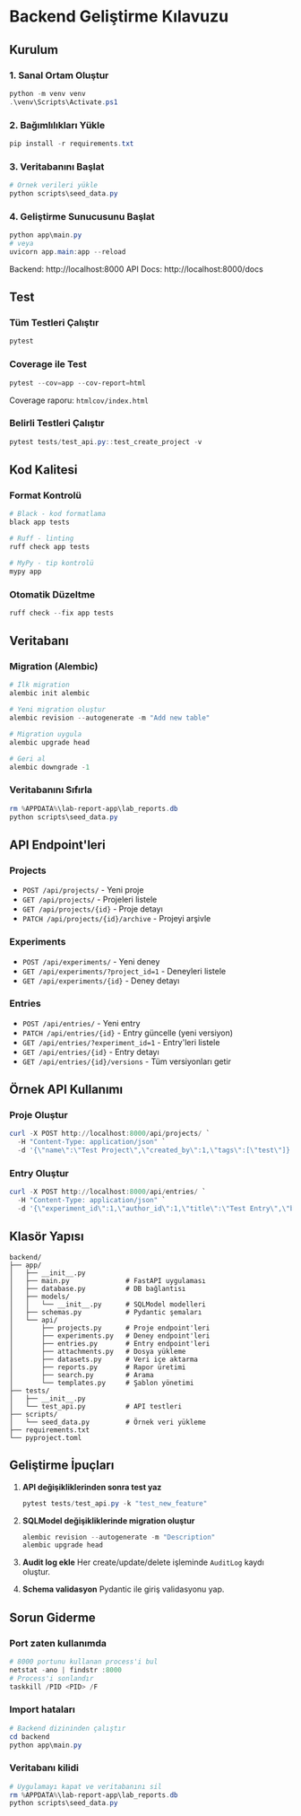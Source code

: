 # Backend Geliştirme Kılavuzu

## Kurulum

### 1. Sanal Ortam Oluştur
```powershell
python -m venv venv
.\venv\Scripts\Activate.ps1
```

### 2. Bağımlılıkları Yükle
```powershell
pip install -r requirements.txt
```

### 3. Veritabanını Başlat
```powershell
# Örnek verileri yükle
python scripts\seed_data.py
```

### 4. Geliştirme Sunucusunu Başlat
```powershell
python app\main.py
# veya
uvicorn app.main:app --reload
```

Backend: http://localhost:8000
API Docs: http://localhost:8000/docs

## Test

### Tüm Testleri Çalıştır
```powershell
pytest
```

### Coverage ile Test
```powershell
pytest --cov=app --cov-report=html
```

Coverage raporu: `htmlcov/index.html`

### Belirli Testleri Çalıştır
```powershell
pytest tests/test_api.py::test_create_project -v
```

## Kod Kalitesi

### Format Kontrolü
```powershell
# Black - kod formatlama
black app tests

# Ruff - linting
ruff check app tests

# MyPy - tip kontrolü
mypy app
```

### Otomatik Düzeltme
```powershell
ruff check --fix app tests
```

## Veritabanı

### Migration (Alembic)
```powershell
# İlk migration
alembic init alembic

# Yeni migration oluştur
alembic revision --autogenerate -m "Add new table"

# Migration uygula
alembic upgrade head

# Geri al
alembic downgrade -1
```

### Veritabanını Sıfırla
```powershell
rm %APPDATA%\lab-report-app\lab_reports.db
python scripts\seed_data.py
```

## API Endpoint'leri

### Projects
- `POST /api/projects/` - Yeni proje
- `GET /api/projects/` - Projeleri listele
- `GET /api/projects/{id}` - Proje detayı
- `PATCH /api/projects/{id}/archive` - Projeyi arşivle

### Experiments
- `POST /api/experiments/` - Yeni deney
- `GET /api/experiments/?project_id=1` - Deneyleri listele
- `GET /api/experiments/{id}` - Deney detayı

### Entries
- `POST /api/entries/` - Yeni entry
- `PATCH /api/entries/{id}` - Entry güncelle (yeni versiyon)
- `GET /api/entries/?experiment_id=1` - Entry'leri listele
- `GET /api/entries/{id}` - Entry detayı
- `GET /api/entries/{id}/versions` - Tüm versiyonları getir

## Örnek API Kullanımı

### Proje Oluştur
```powershell
curl -X POST http://localhost:8000/api/projects/ `
  -H "Content-Type: application/json" `
  -d '{\"name\":\"Test Project\",\"created_by\":1,\"tags\":[\"test\"]}'
```

### Entry Oluştur
```powershell
curl -X POST http://localhost:8000/api/entries/ `
  -H "Content-Type: application/json" `
  -d '{\"experiment_id\":1,\"author_id\":1,\"title\":\"Test Entry\",\"body_md\":\"# Test\",\"tags\":[]}'
```

## Klasör Yapısı

```
backend/
├── app/
│   ├── __init__.py
│   ├── main.py              # FastAPI uygulaması
│   ├── database.py          # DB bağlantısı
│   ├── models/
│   │   └── __init__.py      # SQLModel modelleri
│   ├── schemas.py           # Pydantic şemaları
│   └── api/
│       ├── projects.py      # Proje endpoint'leri
│       ├── experiments.py   # Deney endpoint'leri
│       ├── entries.py       # Entry endpoint'leri
│       ├── attachments.py   # Dosya yükleme
│       ├── datasets.py      # Veri içe aktarma
│       ├── reports.py       # Rapor üretimi
│       ├── search.py        # Arama
│       └── templates.py     # Şablon yönetimi
├── tests/
│   ├── __init__.py
│   └── test_api.py          # API testleri
├── scripts/
│   └── seed_data.py         # Örnek veri yükleme
├── requirements.txt
└── pyproject.toml
```

## Geliştirme İpuçları

1. **API değişikliklerinden sonra test yaz**
   ```powershell
   pytest tests/test_api.py -k "test_new_feature"
   ```

2. **SQLModel değişikliklerinde migration oluştur**
   ```powershell
   alembic revision --autogenerate -m "Description"
   alembic upgrade head
   ```

3. **Audit log ekle**
   Her create/update/delete işleminde `AuditLog` kaydı oluştur.

4. **Schema validasyon**
   Pydantic ile giriş validasyonu yap.

## Sorun Giderme

### Port zaten kullanımda
```powershell
# 8000 portunu kullanan process'i bul
netstat -ano | findstr :8000
# Process'i sonlandır
taskkill /PID <PID> /F
```

### Import hataları
```powershell
# Backend dizininden çalıştır
cd backend
python app\main.py
```

### Veritabanı kilidi
```powershell
# Uygulamayı kapat ve veritabanını sil
rm %APPDATA%\lab-report-app\lab_reports.db
python scripts\seed_data.py
```
